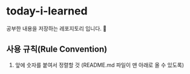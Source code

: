 # today-i-learned
공부한 내용을 저장하는 레포지토리 입니다. 📖

## 사용 규칙(Rule Convention)
1. 앞에 숫자를 붙여서 정렬할 것 (README.md 파일이 맨 아래로 올 수 있도록)